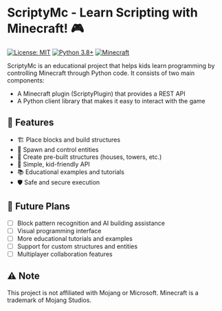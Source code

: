 # ScriptyMc - Learn Scripting with Minecraft! 🎮

[![License: MIT](https://img.shields.io/badge/License-MIT-yellow.svg)](https://opensource.org/licenses/MIT)
[![Python 3.8+](https://img.shields.io/badge/python-3.8+-blue.svg)](https://www.python.org/downloads/)
[![Minecraft](https://img.shields.io/badge/minecraft-1.20+-brightgreen.svg)](https://www.minecraft.net/)

ScriptyMc is an educational project that helps kids learn programming by controlling Minecraft through Python code. It consists of two main components:

- A Minecraft plugin (ScriptyPlugin) that provides a REST API
- A Python client library that makes it easy to interact with the game

## 🎯 Features

- 🏗️ Place blocks and build structures
- 🐾 Spawn and control entities
- 🏰 Create pre-built structures (houses, towers, etc.)
- 🔧 Simple, kid-friendly API
- 📚 Educational examples and tutorials
- 🛡️ Safe and secure execution

[//]: # (## 🚀 Quick Start)

[//]: # ()
[//]: # (### Server Setup &#40;Plugin&#41;)

[//]: # ()
[//]: # (1. Download the latest `ScriptyPlugin.jar` from the [releases page]&#40;https://github.com/yourusername/minecraft-script/releases&#41;)

[//]: # (2. Place it in your Bukkit/Spigot server's `plugins` folder)

[//]: # (3. Start/restart your server)

[//]: # (4. Configure the plugin in `plugins/ScriptyPlugin/config.yml`)

[//]: # ()
[//]: # (```yaml)

[//]: # (# plugins/ScriptyPlugin/config.yml)

[//]: # (server:)

[//]: # (  port: 8080)

[//]: # (  api-key: "your-secret-key"  # Optional)

[//]: # (security:)

[//]: # (  allowed-ips: ["127.0.0.1"])

[//]: # (  max-requests-per-second: 20)

[//]: # (```)

[//]: # ()
[//]: # (### Client Setup &#40;Python&#41;)

[//]: # ()
[//]: # (1. Install the Python client:)

[//]: # (```bash)

[//]: # (pip install scriptymc)

[//]: # (```)

[//]: # ()
[//]: # (2. Create your first script:)

[//]: # (```python)

[//]: # (from minecraft_script import KidScript)

[//]: # ()
[//]: # (# Create our minecraft helper)

[//]: # (mc = KidScript&#40;&#41;)

[//]: # ()
[//]: # (# Build a cool house!)

[//]: # (mc.build_house&#40;100, 64, 100, size=5&#41;)

[//]: # ()
[//]: # (# Add some pets)

[//]: # (mc.spawn_pet&#40;102, 64, 102, "WOLF"&#41;)

[//]: # (mc.spawn_pet&#40;104, 64, 104, "CAT"&#41;)

[//]: # (```)

[//]: # ()
[//]: # (## 🔧 Plugin &#40;Server-Side&#41;)

[//]: # ()
[//]: # (The ScriptyPlugin is a Bukkit/Spigot plugin written in Java that provides:)

[//]: # ()
[//]: # (- RESTful API endpoints for block manipulation)

[//]: # (- Entity spawning and control)

[//]: # (- Security features and rate limiting)

[//]: # (- Configuration options)

[//]: # ()
[//]: # (### API Endpoints)

[//]: # ()
[//]: # (```)

[//]: # (POST /api/block)

[//]: # (POST /api/spawn)

[//]: # (POST /api/structure)

[//]: # (GET  /api/status)

[//]: # (```)

[//]: # ()
[//]: # (### Plugin Dependencies)

[//]: # ()
[//]: # (- Java 21 or higher)

[//]: # (- Papermc 1.21.x+)

[//]: # ()
[//]: # (## 📚 Python Client)

[//]: # ()
[//]: # (The Python client library provides an easy-to-use interface for kids while maintaining extensibility for advanced users.)

[//]: # ()
[//]: # (### Basic Usage)

[//]: # ()
[//]: # (```python)

[//]: # (from minecraft_script import KidScript)

[//]: # ()
[//]: # (mc = KidScript&#40;&#41;)

[//]: # ()
[//]: # (# Simple commands)

[//]: # (mc.place_block&#40;100, 64, 100, "DIAMOND_BLOCK"&#41;)

[//]: # (mc.spawn_pet&#40;100, 65, 100, "WOLF"&#41;)

[//]: # ()
[//]: # (# Build structures)

[//]: # (mc.build_house&#40;100, 64, 100&#41;)

[//]: # (mc.build_tower&#40;120, 64, 120, height=10&#41;)

[//]: # (```)

[//]: # ()
[//]: # (### Advanced Usage)

[//]: # ()
[//]: # (```python)

[//]: # (from minecraft_script.core import ScriptyMc)

[//]: # (from minecraft_script.models import Position)

[//]: # (from minecraft_script.core.config import Configuration)

[//]: # ()
[//]: # (# Custom configuration)

[//]: # (config = Configuration&#40;&#41;)

[//]: # (config.server.port = 8081)

[//]: # ()
[//]: # (# Create client with custom config)

[//]: # (mc = ScriptyMc&#40;config&#41;)

[//]: # ()
[//]: # (# Use advanced features)

[//]: # (position = Position&#40;100, 64, 100, world="creative"&#41;)

[//]: # (mc.structures.build&#40;"castle", position, size=10, style="medieval"&#41;)

[//]: # (```)

[//]: # ()
[//]: # ([//]: # &#40;## 🎓 Learning Resources&#41;)
[//]: # ()
[//]: # ([//]: # &#40;&#41;)
[//]: # ([//]: # &#40;- [Getting Started Guide]&#40;docs/tutorials/getting-started.md&#41;&#41;)
[//]: # ()
[//]: # ([//]: # &#40;- [Basic Tutorials]&#40;docs/tutorials/basics/&#41;&#41;)
[//]: # ()
[//]: # ([//]: # &#40;- [Advanced Projects]&#40;docs/tutorials/advanced/&#41;&#41;)
[//]: # ()
[//]: # ([//]: # &#40;- [API Reference]&#40;docs/api-reference/&#41;&#41;)
[//]: # ()
[//]: # (## 🛠️ Development Setup)

[//]: # ()
[//]: # (### Plugin Development)

[//]: # ()
[//]: # (1. Clone the repository:)

[//]: # (```bash)

[//]: # (git clone https://github.com/yourusername/minecraft-script.git)

[//]: # (```)

[//]: # ()
[//]: # (2. Build the plugin:)

[//]: # (```bash)

[//]: # (cd minecraft-script/plugin)

[//]: # (mvn clean package)

[//]: # (```)

[//]: # ()
[//]: # (3. Find the jar in `target/ScriptyPlugin.jar`)

[//]: # ()
[//]: # (### Client Development)

[//]: # ()
[//]: # (1. Set up Python environment:)

[//]: # (```bash)

[//]: # (cd minecraft-script/client)

[//]: # (python -m venv venv)

[//]: # (source venv/bin/activate  # or venv\Scripts\activate on Windows)

[//]: # (pip install -e ".[dev]")

[//]: # (```)

[//]: # ()
[//]: # (2. Run tests:)

[//]: # (```bash)

[//]: # (pytest tests/)

[//]: # (```)

[//]: # ()
[//]: # ([//]: # &#40;## 🤝 Contributing&#41;)
[//]: # ()
[//]: # ([//]: # &#40;&#41;)
[//]: # ([//]: # &#40;Contributions are welcome! Please read our [Contributing Guidelines]&#40;CONTRIBUTING.md&#41; first.&#41;)
[//]: # ()
[//]: # ([//]: # &#40;&#41;)
[//]: # ([//]: # &#40;1. Fork the repository&#41;)
[//]: # ()
[//]: # ([//]: # &#40;2. Create your feature branch &#40;`git checkout -b feature/AmazingFeature`&#41;&#41;)
[//]: # ()
[//]: # ([//]: # &#40;3. Commit your changes &#40;`git commit -m 'Add some AmazingFeature'`&#41;&#41;)
[//]: # ()
[//]: # ([//]: # &#40;4. Push to the branch &#40;`git push origin feature/AmazingFeature`&#41;&#41;)
[//]: # ()
[//]: # ([//]: # &#40;5. Open a Pull Request&#41;)
[//]: # ()
[//]: # ([//]: # &#40;&#41;)
[//]: # ([//]: # &#40;## 📝 License&#41;)
[//]: # ()
[//]: # ([//]: # &#40;&#41;)
[//]: # ([//]: # &#40;This project is licensed under the MIT License - see the [LICENSE]&#40;LICENSE&#41; file for details.&#41;)
[//]: # ()
[//]: # (## 📞 Support)

[//]: # ()
[//]: # (- Create an [issue]&#40;https://github.com/Riftal-Studios/scriptymc/issues&#41;)

[//]: # (- Join our [Discord server]&#40;https://discord.gg/QTHtkUtpSv&#41;)

## 🔮 Future Plans

- [ ] Block pattern recognition and AI building assistance
- [ ] Visual programming interface
- [ ] More educational tutorials and examples
- [ ] Support for custom structures and entities
- [ ] Multiplayer collaboration features

## ⚠️ Note

This project is not affiliated with Mojang or Microsoft. Minecraft is a trademark of Mojang Studios.
